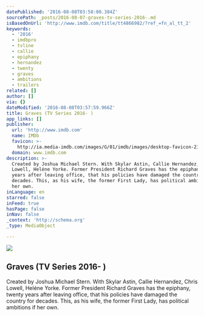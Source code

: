 ```yaml
---
datePublished: '2016-08-08T03:58:00.384Z'
sourcePath: _posts/2016-08-07-graves-tv-series-2016-.md
isBasedOnUrl: 'http://www.imdb.com/title/tt4866982/?ref_=fn_al_tt_2'
keywords:
  - '2016'
  - imdbpro
  - tvline
  - callie
  - epiphany
  - hernandez
  - twenty
  - graves
  - ambitions
  - trailers
related: []
author: []
via: {}
dateModified: '2016-08-08T03:57:59.966Z'
title: Graves (TV Series 2016- )
app_links: []
publisher:
  url: 'http://www.imdb.com'
  name: IMDb
  favicon: >-
    http://ia.media-imdb.com/images/G/01/imdb/images/desktop-favicon-2165806970._CB282524575_.ico
  domain: www.imdb.com
description: >-
  Created by Joshua Michael Stern. With Skylar Astin, Callie Hernandez, Chris
  Lowell, Heléne Yorke. Former President Richard Graves has the epiphany, twenty
  years after leaving office, that his policies have damaged the country for
  decades. This, as his wife, the former First Lady, has political ambitions if
  her own.
inLanguage: en
starred: false
inFeed: true
hasPage: false
inNav: false
_context: 'http://schema.org'
_type: MediaObject

---
```

<article style=""><img src="http://ia.media-imdb.com/images/M/MV5BZmZlNDI5MjktY2Y3OS00NzdjLThjOTgtNmI0MzE5MmViMTJjXkEyXkFqcGdeQXVyNjgyMDA3MTU@._V1_UY1200_CR85,0,630,1200_AL_.jpg" /><h1>Graves (TV Series 2016- )</h1><p>Created by Joshua Michael Stern. With Skylar Astin, Callie Hernandez, Chris Lowell, Heléne Yorke. Former President Richard Graves has the epiphany, twenty years after leaving office, that his policies have damaged the country for decades. This, as his wife, the former First Lady, has political ambitions if her own.</p></article>
